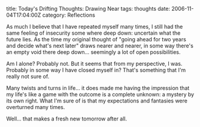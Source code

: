title: Today's Drifting Thoughts: Drawing Near
tags: thoughts
date: 2006-11-04T17:04:00Z
category: Reflections

As much I believe that I have repeated myself many times, I still had the same feeling of insecurity some where deep down: uncertain what the future lies. As the time my original thought of "going ahead for two years and decide what's next later" draws nearer and nearer, in some way there's an empty void there deep down… seemingly a lot of open possibilities.

Am I alone? Probably not. But it seems that from my perspective, I was. Probably in some way I have closed myself in? That's something that I'm really not sure of.

Many twists and turns in life… it does made me having the impression that my life's like a game with the outcome is a complete unknown: a mystery by its own right. What I'm sure of is that my expectations and fantasies were overturned many times.

Well… that makes a fresh new tomorrow after all.
